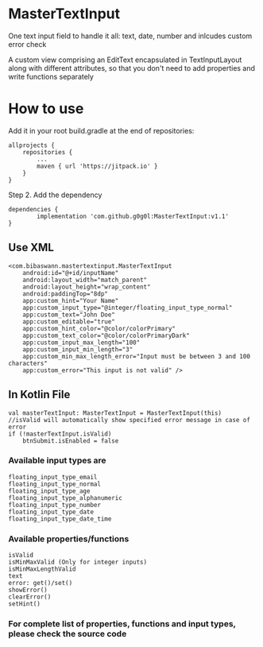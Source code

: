 # MasterTextInput
One text input field to handle it all: text, date, number and inlcudes custom error check

A custom view comprising an EditText encapsulated in TextInputLayout along with different attributes, so that you don't need to add properties and write functions separately

# How to use

Add it in your root build.gradle at the end of repositories:

	allprojects {
		repositories {
			...
			maven { url 'https://jitpack.io' }
		}
	}
Step 2. Add the dependency

	dependencies {
	        implementation 'com.github.g0g0l:MasterTextInput:v1.1'
	}


## Use XML
```
<com.bibaswann.mastertextinput.MasterTextInput
    android:id="@+id/inputName"
    android:layout_width="match_parent"
    android:layout_height="wrap_content"
    android:paddingTop="8dp"
    app:custom_hint="Your Name"
    app:custom_input_type="@integer/floating_input_type_normal"
    app:custom_text="John Doe"
    app:custom_editable="true"
    app:custom_hint_color="@color/colorPrimary"
    app:custom_text_color="@color/colorPrimaryDark"
    app:custom_input_max_length="100"
    app:custom_input_min_length="3"
    app:custom_min_max_length_error="Input must be between 3 and 100 characters"
    app:custom_error="This input is not valid" />
```
## In Kotlin File
```
val masterTextInput: MasterTextInput = MasterTextInput(this)
//isValid will automatically show specified error message in case of error
if (!masterTextInput.isValid)
	btnSubmit.isEnabled = false
```
### Available input types are
```
floating_input_type_email
floating_input_type_normal
floating_input_type_age
floating_input_type_alphanumeric
floating_input_type_number
floating_input_type_date
floating_input_type_date_time
```
### Available properties/functions
```
isValid
isMinMaxValid (Only for integer inputs)
isMinMaxLengthValid
text
error: get()/set()
showError()
clearError()
setHint()
```

### For complete list of properties, functions and input types, please check the source code
